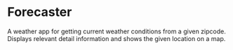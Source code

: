 # Forecaster

A weather app for getting current weather conditions from a given zipcode.  Displays relevant detail information and shows the given location on a map.


